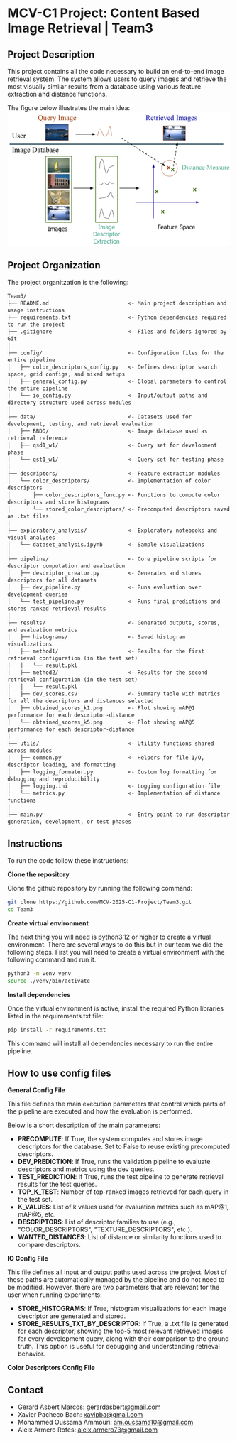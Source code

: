 # MCV-C1 Project: Content Based Image Retrieval | Team3
## Project Description
This project contains all the code necessary to build an end-to-end image retrieval system. The system allows users to query images and retrieve the most visually similar results from a database using various feature extraction and distance functions.

The figure below illustrates the main idea:
![Image Retrieval Pipeline](assets/main_idea_project_c1.png)

## Project Organization
The project organitzation is the following:

```
Team3/
├── README.md                         <- Main project description and usage instructions
├── requirements.txt                  <- Python dependencies required to run the project
├── .gitignore                        <- Files and folders ignored by Git
│
├── config/                           <- Configuration files for the entire pipeline
│   ├── color_descriptors_config.py   <- Defines descriptor search space, grid configs, and mixed setups
│   ├── general_config.py             <- Global parameters to control the entire pipeline
│   └── io_config.py                  <- Input/output paths and directory structure used across modules
│
├── data/                             <- Datasets used for development, testing, and retrieval evaluation
│   ├── BBDD/                         <- Image database used as retrieval reference
│   ├── qsd1_w1/                      <- Query set for development phase
│   └── qst1_w1/                      <- Query set for testing phase
│
├── descriptors/                      <- Feature extraction modules
│   └── color_descriptors/            <- Implementation of color descriptors
│       ├── color_descriptors_func.py <- Functions to compute color descriptors and store histograms
│       └── stored_color_descriptors/ <- Precomputed descriptors saved as .txt files
│
├── exploratory_analysis/             <- Exploratory notebooks and visual analyses
│   └── dataset_analysis.ipynb        <- Sample visualizations
│
├── pipeline/                         <- Core pipeline scripts for descriptor computation and evaluation
│   ├── descriptor_creator.py         <- Generates and stores descriptors for all datasets
│   ├── dev_pipeline.py               <- Runs evaluation over development queries
│   └── test_pipeline.py              <- Runs final predictions and stores ranked retrieval results
│
├── results/                          <- Generated outputs, scores, and evaluation metrics
│   ├── histograms/                   <- Saved histogram visualizations
│   ├── method1/                      <- Results for the first retrieval configuration (in the test set)
│   │   └── result.pkl
│   ├── method2/                      <- Results for the second retrieval configuration (in the test set)
│   │   └── result.pkl
│   ├── dev_scores.csv                <- Summary table with metrics for all the descriptors and distances selected
│   ├── obtained_scores_k1.png        <- Plot showing mAP@1 performance for each descriptor-distance
│   └── obtained_scores_k5.png        <- Plot showing mAP@5 performance for each descriptor-distance
│
├── utils/                            <- Utility functions shared across modules
│   ├── common.py                     <- Helpers for file I/O, descriptor loading, and formatting
│   ├── logging_formater.py           <- Custom log formatting for debugging and reproducibility
│   ├── logging.ini                   <- Logging configuration file
│   └── metrics.py                    <- Implementation of distance functions
│
├── main.py                           <- Entry point to run descriptor generation, development, or test phases
```

## Instructions 
To run the code follow these instructions: 

**Clone the repository**

Clone the github repository by running the following command:

```bash
git clone https://github.com/MCV-2025-C1-Project/Team3.git
cd Team3
```

**Create virtual environment**

The next thing you will need is python3.12 or higher to create a virtual environment. There are several ways to do this but in our team we did the following steps. First you will need to create a virtual environment with the following command and run it.

```bash
python3 -m venv venv
source ./venv/bin/activate
```

**Install dependencies**

Once the virtual environment is active, install the required Python libraries listed in the requirements.txt file:
```bash
pip install -r requirements.txt
```
This command will install all dependencies necessary to run the entire pipeline.


## How to use config files
**General Config File**

This file defines the main execution parameters that control which parts of the pipeline are executed and how the evaluation is performed.

Below is a short description of the main parameters:
- **PRECOMPUTE**:	If True, the system computes and stores image descriptors for the database. Set to False to reuse existing precomputed descriptors.
- **DEV_PREDICTION**:	If True, runs the validation pipeline to evaluate descriptors and metrics using the dev queries.
- **TEST_PREDICTION**:	If True, runs the test pipeline to generate retrieval results for the test queries.
- **TOP_K_TEST**:	Number of top-ranked images retrieved for each query in the test set.
- **K_VALUES**:	List of k values used for evaluation metrics such as mAP@1, mAP@5, etc.
- **DESCRIPTORS**:	List of descriptor families to use (e.g., "COLOR_DESCRIPTORS", "TEXTURE_DESCRIPTORS", etc.).
- **WANTED_DISTANCES**:	List of distance or similarity functions used to compare descriptors.

**IO Config File**

This file defines all input and output paths used across the project. Most of these paths are automatically managed by the pipeline and do not need to be modified.
However, there are two parameters that are relevant for the user when running experiments:

- **STORE_HISTOGRAMS**: If True, histogram visualizations for each image descriptor are generated and stored.
- **STORE_RESULTS_TXT_BY_DESCRIPTOR**: If True, a .txt file is generated for each descriptor, showing the top-5 most relevant retrieved images for every development query, along with their comparison to the ground truth. This option is useful for debugging and understanding retrieval behavior.

**Color Descriptors Config File**




## Contact
- Gerard Asbert Marcos: gerardasbert@gmail.com
- Xavier Pacheco Bach: xavipba@gmail.com
- Mohammed Oussama Ammouri: am.oussama10@gmail.com
- Aleix Armero Rofes: aleix.armero73@gmail.com
